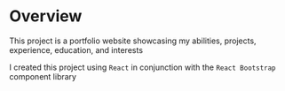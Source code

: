 # Overview

This project is a portfolio website showcasing my abilities, projects, experience, education, and interests

I created this project using `React` in conjunction with the `React Bootstrap` component library